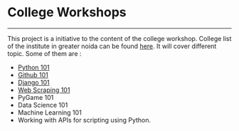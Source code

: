 # College Workshops
___
This project is a initiative to the content of the college workshop. College list of the institute in greater noida can be found [here](https://github.com/GNDG/collegeWorkshops/blob/master/collegelist.md). It will cover different topic. Some of them are :

* [Python 101](workshops101/python101.md) 
* [Github 101](https://gndg.github.io/Git-Basics) 
* [Django 101](workshops101/django101.md) 
* [Web Scraping 101](workshops101/webscraping101.md) 
* PyGame 101 
* Data Science 101 
* Machine Learning 101 
* Working with APIs for scripting using Python.